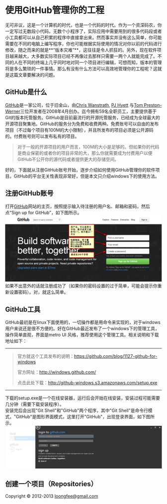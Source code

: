 
# 使用GitHub管理你的工程

无可非议，这是一个计算机的时代，也是一个代码的时代。作为一个资深码农，你一定写过无数段小代码，无数个小程序了，实际应用中需要用到的很多代码段或者小工具都可以从自己积累的程序中直接拿出来。然而事实并没有这么简单，你可能需要在不同的电脑上编写程序，你也可能根据实际使用的情况对你以前的代码进行修改，随之而来的就是**“版本灾难”**，这往往是令人抓狂的。另外，现在软件项目越来越大，大多数实际项目已经不再像过去那样只需要一两个人就能完成了。不同的人在不同的终端上几乎同时地对同一个项目进行编辑，可想而知，版本的管理将是多么繁琐的一件事情。那么有没有什么方法可以高效地管理你的工程呢？这就是这篇文章要解决的问题。

## GitHub是什么

[GitHub](https://github.com/)是一家公司，位于旧金山，由[Chris Wanstrath](https://github.com/defunkt), [PJ Hyett](https://github.com/pjhyett) 与[Tom Preston-Werner](https://github.com/mojombo)三位开发者在2008年4月创办。迄今拥有59名全职员工，主要提供基于Git的版本托管服务。GitHub是目前最流行的开源托管服务，已经成为全球最大的开源项目聚集地。GitHub的服务分为免费和收费两种。免费账号可以自由的发布项目（不过每个项目有100M的大小限制），并且所发布的项目必须是公开源码的。付费账号则可以发布私有的项目。

> 对于一般的开源项目的用户而言，100M的大小是足够的。但如果你的代码是商业保密的或者你的项目非常的大，那么你就需要成为付费用户以便GitHub不公开你的源代码或者提供更大的存储空间。

好的，下面就从注册GitHub账号开始，逐步介绍如何使用GitHub管理你的软件项目。GitHub的平台无关性表现非常好，但是本文只介绍windows下的使用方法。

## 注册GitHub账号

打开[GitHub](https://github.com/)网站的主页，按照提示输入待注册的用户名、邮箱和密码，然后点“Sign up for GitHub”，如下图所示。![注册](sign_up.png)
如果不出意外的话就注册成功了（如果你的密码设置的过于简单，可能会提示你重新设置密码）。对，就这么简单。

## GitHub工具

GitHub最初是在linux下面使用的，一切操作都是用命令来实现的，对于windows用户来说还是很不方便的。好在GitHub最近发布了一个windows下的管理工具，操作简单直观，界面是metro UI 风格，推荐使用这个管理工具。相关说明和下载地址如下：

---------------------------------------------------------------------------------
> 官方就这个工具发布的说明：<https://github.com/blog/1127-github-for-windows>
> 
> 官方网址：<http://windows.github.com/>
> 
> 点击此处下载：<http://github-windows.s3.amazonaws.com/setup.exe>

---------------------------------------------------------------------------------
下载的setup.exe是一个在线安装器，运行后会开始在线安装，安装过程可能需要几分钟（需要下载安装程序）。  
安装完后会出现"Git Shell"和"GitHub"两个程序，其中"Git Shell"是命令行模式，"GitHub"是图形界面模式，这里打开"GitHub"，出现登录界面，如下图所示。
![登录客户端](github_login.png)
## 创建一个项目（Repositories）


Copyright &copy;  2012-2013  <loongfee@gmail.com>
